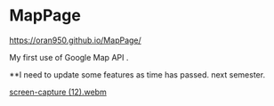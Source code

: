 # MapPage
https://oran950.github.io/MapPage/

My first use of Google Map API . 

**I need to update some features as time has passed. next semester.

[screen-capture (12).webm](https://user-images.githubusercontent.com/43114098/218255027-5ad94b76-8599-4c53-a2c7-5dffa13872aa.webm)
